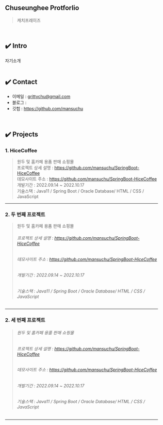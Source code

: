 ## Chuseunghee Protforlio

> 캐치프레이즈 

</br>

## ✔️ Intro

자기소개 
</br>
</br>


## ✔️ Contact

- 이메일 : grittychu@gmail.com
- 블로그 : 
- 깃헙 : https://github.com/mansuchu
</br>


## ✔️ Projects

### 1. HiceCoffee

>  원두 및 홈카페 용품 판매 쇼핑몰 </br>
>  프로젝트 상세 설명 :  https://github.com/mansuchu/SpringBoot-HiceCoffee </br>
>  데모사이트 주소 :  https://github.com/mansuchu/SpringBoot-HiceCoffee </br>
>  개발기간 : 2022.09.14 ~ 2022.10.17 </br>
>  기술스택 : Java11 / Spring Boot / Oracle Database/ HTML / CSS /  JavaScript 

------


### 2. 두 번째 프로젝트

> 원두 및 홈카페 용품 판매 쇼핑몰
> ###### 프로젝트 상세 설명 :  https://github.com/mansuchu/SpringBoot-HiceCoffee
> ###### 데모사이트 주소 :  https://github.com/mansuchu/SpringBoot-HiceCoffee
> ###### 개발기간 : 2022.09.14 ~ 2022.10.17
> ###### 기술스택 : Java11 / Spring Boot / Oracle Database/ HTML / CSS /  JavaScript 

------
### 2. 세 번째 프로젝트

> ###### 원두 및 홈카페 용품 판매 쇼핑몰
> ###### 프로젝트 상세 설명 :  https://github.com/mansuchu/SpringBoot-HiceCoffee
> ###### 데모사이트 주소 :  https://github.com/mansuchu/SpringBoot-HiceCoffee
> ###### 개발기간 : 2022.09.14 ~ 2022.10.17
> ###### 기술스택 : Java11 / Spring Boot / Oracle Database/ HTML / CSS /  JavaScript 

------
